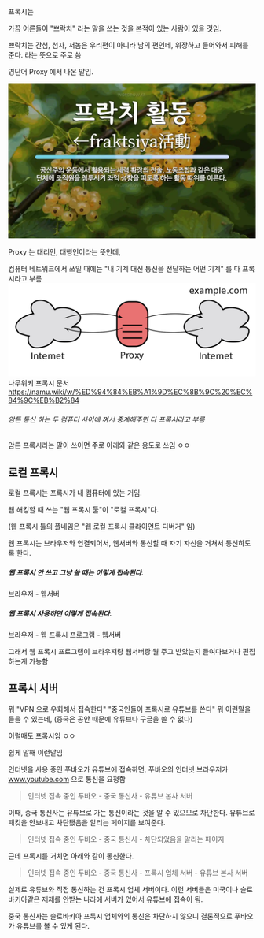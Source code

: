 
프록시는

가끔 어른들이 "쁘락치" 라는 말을 쓰는 것을 본적이 있는 사람이 있을 것임.

쁘락치는 간첩, 첩자, 저놈은 우리편이 아니라 남의 편인데, 위장하고 들어와서 피해를 준다. 라는 뜻으로 주로 씀

영단어 Proxy 에서 나온 말임.

![](1.Manuals/1.Toolings/WebProxy/images/burp_manual_windows/proxy_dictionary_cap.png)

Proxy 는 대리인, 대행인이라는 뜻인데,

컴퓨터 네트워크에서 쓰일 때에는 "내 기계 대신 통신을 전달하는 어떤 기계" 를 다 프록시라고 부름
![](1.Manuals/1.Toolings/WebProxy/images/burp_manual_windows/internet_proxy_internet.png)
나무위키 프록시 문서
https://namu.wiki/w/%ED%94%84%EB%A1%9D%EC%8B%9C%20%EC%84%9C%EB%B2%84

###### 암튼 통신 하는 두 컴퓨터 사이에 껴서 중계해주면 다 프록시라고 부름

암튼 프록시라는 말이 쓰이면 주로 아래와 같은 용도로 쓰임 ㅇㅇ

## 로컬 프록시

로컬 프록시는 프록시가 내 컴퓨터에 있는 거임.

웹 해킹할 때 쓰는 "웹 프록시 툴"이 "로컬 프록시"다.

(웹 프록시 툴의 풀네임은 "웹 로컬 프록시 클라이언트 디버거" 임)

웹 프록시는 브라우저와 연결되어서, 웹서버와 통신할 때 자기 자신을 거쳐서 통신하도록 한다.

##### 웹 프록시 안 쓰고 그냥 쓸 때는 이렇게 접속된다.
브라우저 - 웹서버
##### 웹 프록시 사용하면 이렇게 접속된다.
브라우저 - 웹 프록시 프로그램 - 웹서버

그래서 웹 프록시 프로그램이 브라우저랑 웹서버랑 뭘 주고 받았는지 들여다보거나 편집하는게 가능함

## 프록시 서버

뭐 
"VPN 으로 우회해서 접속한다"
"중국인들이 프록시로 유튜브를 쓴다" 뭐 이런말을 들을 수 있는데,
(중국은 공안 때문에 유튜브나 구글을 쓸 수 없다)

이럴때도 프록시임 ㅇㅇ

쉽게 말해 이런말임

인터넷을 사용 중인 푸바오가 유튜브에 접속하면,
푸바오의 인터넷 브라우저가 www.youtube.com 으로 통신을 요청함

>인터넷 접속 중인 푸바오 - 중국 통신사 - 유튜브 본사 서버

이때, 중국 통신사는 유튜브로 가는 통신이라는 것을 알 수 있으므로 차단한다.
유튜브로 패킷을 안보내고 차단됐음을 알리는 페이지를 보여준다.

>인터넷 접속 중인 푸바오 - 중국 통신사 - 차단되었음을 알리는 페이지

근데 프록시를 거치면 아래와 같이 통신한다.

>인터넷 접속 중인 푸바오 - 중국 통신사 - 프록시 업체 서버 - 유튜브 본사 서버

실제로 유튜브와 직접 통신하는 건 프록시 업체 서버이다. 이런 서버들은 미국이나 슬로바키아같은 제제를 안받는 나라에 서버가 있어서 유튜브에 접속이 됨.

중국 통신사는 슬로바키아 프록시 업체와의 통신은 차단하지 않으니 결론적으로 푸바오가 유튜브를 볼 수 있게 된다.
